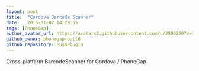 ```yaml
---
layout: post
title:  "Cordova Barcode Scanner"
date:   2015-01-07 14:29:55
tags: [PhoneGap]
author_avatar_url: https://avatars2.githubusercontent.com/u/2800250?v=3&s=200
github_owner: phonegap-build
github_repository: PushPlugin
---
```


Cross-platform BarcodeScanner for Cordova / PhoneGap.